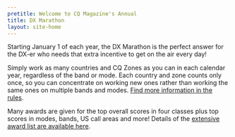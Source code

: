 ```yaml
---
pretitle: Welcome to CQ Magazine's Annual
title: DX Marathon
layout: site-home
---
```


Starting January 1 of each year, the DX Marathon is the perfect answer for the DX-er who needs that extra incentive to get on the air every day!

Simply work as many countries and CQ Zones as you can in each calendar year, regardless of the band or mode.
Each country and zone counts only once, so you can concentrate on working new ones rather than working the same ones on multiple bands and modes. [Find more information in the rules](/rules).

Many awards are given for the top overall scores in four classes plus top scores in modes, bands, US call areas and more!   Details of the [extensive award list are available here](/awards).

